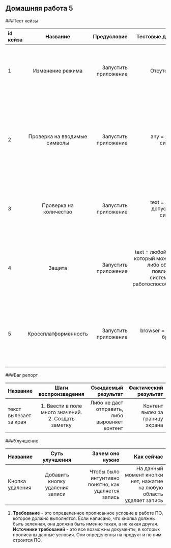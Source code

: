 ## Домашняя работа 5

###Тест кейзы

| id кейза  | Название  | Предусловие | Тестовые данные | Шаги | Ожидаемый результат | Комментарий | 
|:------------- |:---------------:| -------------:| -------------:| -------------:| -------------:| -------------:|
| 1 | Изменение режима | Запустить приложение | Отсутствуют | 1. Нажать на кнопку изменение режима с обычного на ночной. 2. Нажать еще раз  | В первый раз поменяется стиль на ночной, во второй на обычный  | Попробовать несколько раз |
| 2 | Проверка на вводимые символы | Запустить приложение | any = любые символы | 1. Нажать на поле для ввода. 2. Ввести (any). 3. Нажать на кнопку `Add item` | Обычные символы из которых могут быть сделаны заметки должны быть пропущены, остальные нет, так же должна быть определенная валидация | Продумать заранее какие данные будут вводится, чтобы по максимуму проверить все возможные исходы |
| 3 | Проверка на количество | Запустить приложение | text = любые допустимые символы | 1. Ввести большое количество (text) в поле. 2. Нажать кнопку `Add item`. | Либо не даст отправить, либо выровняет контент | Отсутствует |
| 4 | Защита | Запустить приложение | text = любой текст, который может как либо образом повлияет на систему и ее работоспособность | 1. Ввести в поле (text). 2. Нажать на кнопку `Add item` | Не допустит какое либо изменение в системе | Пользоваться vpn, так как возможно, что повторный заход на сайт после этого будет невозможен, по данному ip | 
| 5 | Кроссплатформенность | Запустить приложение | browser = любой браузер  | 1. Запустит приложение в (browser). 2. Повторить данную операции на любой другом (browser) | Приложение будет работать стабильно в любом (browser) | Проверять нужно на самых популярных браузерах | 


###Баг репорт

| Название  | Шаги воспроизведения  | Ожидаемый результат | Фактический результат |
|:------------- |:---------------:| -------------:| -------------:|
| текст вылезает за края      | 1. Ввести в поле много значений. 2. Создать заметку | Либо не даст отправить, либо выровняет контент | Контент вылез за границу экрана |

###Улучшение

| Название  | Суть улучшения  | Зачем оно нужно | Как сейчас |
|:------------- |:---------------:| -------------:| -------------:|
| Кнопка удаления | Добавить кнопку удаления записи | Чтобы было интуитивно понятно, как удаляется запись| На данный момент кнопки нет, нажатие на любую область удаляет запись |



1. **Требование** - это определенное прописанное условие в работе ПО, которое должно выполнятся.
Если написано, что кнопка должны быть зеленная, она должна быть именно такая, а не 
какая другая. **Источники требований** - это все возможны документы, в которых прописаны
данные условия. Они определенны на продукт и по ним строится ПО.